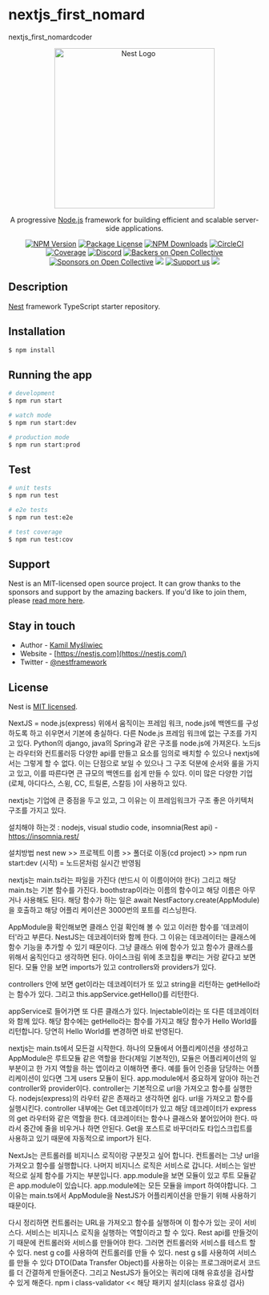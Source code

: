 # nextjs_first_nomard
nextjs_first_nomardcoder 

<p align="center">
  <a href="http://nestjs.com/" target="blank"><img src="https://nestjs.com/img/logo_text.svg" width="320" alt="Nest Logo" /></a>
</p>

[circleci-image]: https://img.shields.io/circleci/build/github/nestjs/nest/master?token=abc123def456
[circleci-url]: https://circleci.com/gh/nestjs/nest

  <p align="center">A progressive <a href="http://nodejs.org" target="_blank">Node.js</a> framework for building efficient and scalable server-side applications.</p>
    <p align="center">
<a href="https://www.npmjs.com/~nestjscore" target="_blank"><img src="https://img.shields.io/npm/v/@nestjs/core.svg" alt="NPM Version" /></a>
<a href="https://www.npmjs.com/~nestjscore" target="_blank"><img src="https://img.shields.io/npm/l/@nestjs/core.svg" alt="Package License" /></a>
<a href="https://www.npmjs.com/~nestjscore" target="_blank"><img src="https://img.shields.io/npm/dm/@nestjs/common.svg" alt="NPM Downloads" /></a>
<a href="https://circleci.com/gh/nestjs/nest" target="_blank"><img src="https://img.shields.io/circleci/build/github/nestjs/nest/master" alt="CircleCI" /></a>
<a href="https://coveralls.io/github/nestjs/nest?branch=master" target="_blank"><img src="https://coveralls.io/repos/github/nestjs/nest/badge.svg?branch=master#9" alt="Coverage" /></a>
<a href="https://discord.gg/G7Qnnhy" target="_blank"><img src="https://img.shields.io/badge/discord-online-brightgreen.svg" alt="Discord"/></a>
<a href="https://opencollective.com/nest#backer" target="_blank"><img src="https://opencollective.com/nest/backers/badge.svg" alt="Backers on Open Collective" /></a>
<a href="https://opencollective.com/nest#sponsor" target="_blank"><img src="https://opencollective.com/nest/sponsors/badge.svg" alt="Sponsors on Open Collective" /></a>
  <a href="https://paypal.me/kamilmysliwiec" target="_blank"><img src="https://img.shields.io/badge/Donate-PayPal-ff3f59.svg"/></a>
    <a href="https://opencollective.com/nest#sponsor"  target="_blank"><img src="https://img.shields.io/badge/Support%20us-Open%20Collective-41B883.svg" alt="Support us"></a>
  <a href="https://twitter.com/nestframework" target="_blank"><img src="https://img.shields.io/twitter/follow/nestframework.svg?style=social&label=Follow"></a>
</p>
  <!--[![Backers on Open Collective](https://opencollective.com/nest/backers/badge.svg)](https://opencollective.com/nest#backer)
  [![Sponsors on Open Collective](https://opencollective.com/nest/sponsors/badge.svg)](https://opencollective.com/nest#sponsor)-->

## Description

[Nest](https://github.com/nestjs/nest) framework TypeScript starter repository.

## Installation

```bash
$ npm install
```

## Running the app

```bash
# development
$ npm run start

# watch mode
$ npm run start:dev

# production mode
$ npm run start:prod
```

## Test

```bash
# unit tests
$ npm run test

# e2e tests
$ npm run test:e2e

# test coverage
$ npm run test:cov
```

## Support

Nest is an MIT-licensed open source project. It can grow thanks to the sponsors and support by the amazing backers. If you'd like to join them, please [read more here](https://docs.nestjs.com/support).

## Stay in touch

- Author - [Kamil Myśliwiec](https://kamilmysliwiec.com)
- Website - [https://nestjs.com](https://nestjs.com/)
- Twitter - [@nestframework](https://twitter.com/nestframework)

## License

Nest is [MIT licensed](LICENSE).

NextJS = node.js(express) 위에서 움직이는 프레임 워크, node.js에 백엔드를 구성하도록 하고 쉬우면서 기본에 충실하다.
다른 Node.js 프레임 워크에 없는 구조를 가지고 있다. Python의 django, java의 Spring과 같은 구조를 node.js에 가져온다.
노드js는 라우터와 컨트롤러등 다양한 api를 만들고 요소를 임의로 배치할 수 있으나 nextjs에서는 그렇게 할 수 없다.
이는 단점으로 보일 수 있으나 그 구조 덕분에 순서와 룰을 가지고 있고, 이를 따른다면 큰 규모의 백엔드를 쉽게 만들 수 있다.
이미 많은 다양한 기업(로체, 아디다스, 스윙, CC, 트릴론, 스칼등 )이 사용하고 있다.

nextjs는 기업에 큰 중점을 두고 있고, 그 이유는 이 프레임워크가 구조 좋은 아키텍처 구조를 가지고 있다.

설치해야 하는것 : nodejs, visual studio code,
insomnia(Rest api) - https://insomnia.rest/

설치방법 nest new >> 프로젝트 이름 >> 폴더로 이동(cd project) >> npm run start:dev (시작) = 노드몬처럼 실시간 반영됨

nextjs는 main.ts라는 파일을 가진다 (반드시 이 이름이어야 한다)
그리고 해당 main.ts는 기본 함수를 가진다. boothstrap이라는 이름의 함수이고 해당 이름은 아무거나 사용해도 된다.
해당 함수가 하는 일은 await NestFactory.create(AppModule)을 호출하고 해당 어플리 케이션은 3000번의 포트를 리스닝한다.

AppModule을 확인해보면 클래스 인걸 확인해 볼 수 있고 이러한 함수를 '데코레이터'라고 부른다.
NestJS는 데코레이터와 함께 한다. 그 이유는 데코레이터는 클래스에 함수 기능을 추가할 수 있기 때문이다.
그냥 클래스 위에 함수가 있고 함수가 클래스를 위해서 움직인다고 생각하면 된다. 아이스크림 위에 초코칩을 뿌리는 거랑 같다고 보면 된다.
모듈 안을 보면 imports가 있고 controllers와 providers가 있다.

controllers 안에 보면 get이라는 데코레이터가 또 있고 string을 리턴하는 getHello라는 함수가 있다.
그리고 this.appService.getHello()를 리턴한다.

appService로 들어가면 또 다른 클래스가 있다. Injectable이라는 또 다른 데코레이터와 함께 있다. 해당 함수에는 getHello라는 함수를 가지고 해당 함수가 Hello World를 리턴합니다.
당연히 Hello World를 변경하면 바로 반영된다.

nextjs는 main.ts에서 모든걸 시작한다. 하나의 모듈에서 어플리케이션을 생성하고 AppModule은 루트모듈 같은 역할을 한다(제일 기본적인),
모듈은 어플리케이션의 일부분이고 한 가지 역할을 하는 앱이라고 이해하면 좋다. 예를 들어 인증을 담당하는 어플리케이션이 있다면 그게 users 모듈이 된다.
app.module에서 중요하게 알아야 하는건 controller와 provider이다.
controller는 기본적으로 url을 가져오고 함수를 실행한다. nodejs(express)의 라우터 같은 존재라고 생각하면 쉽다. url을 가져오고 함수를 실행시킨다.
controller 내부에는 Get 데코레이터가 있고 해당 데코레이터가 express의 get 라우터와 같은 역할을 한다. 데코레이터는 함수나 클래스와 붙어있어야 한다. 따라서 중간에 줄을 비우거나 하면 안된다.
Get을 포스트로 바꾸더라도 타입스크립트를 사용하고 있기 때문에 자동적으로 import가 된다.

NextJs는 콘트롤러를 비지니스 로직이랑 구분짓고 싶어 합니다. 컨트롤러는 그냥 url을 가져오고 함수를 실행합니다.
나머지 비지니스 로직은 서비스로 갑니다. 서비스는 일반적으로 실제 함수를 가지는 부분입니다.
app.module을 보면 모듈이 있고 루트 모듈같은 app.module이 있습니다. app.module에는 모든 모듈을 import 하여야합니다. 그 이유는 main.ts에서 AppModule을 NestJS가 어플리케이션을 만들기 위해 사용하기 때문이다.

다시 정리하면 컨트롤러는 URL을 가져오고 함수를 실행하며 이 함수가 있는 곳이 서비스다.
서비스는 비지니스 로직을 실행하는 역할이라고 할 수 있다.
Rest api를 만들것이기 때문에 컨트롤러와 서비스를 만들어야 한다. 그러면 컨트롤러와 서비스를 테스트 할 수 있다.
nest g co를 사용하여 컨트롤러를 만들 수 있다.
nest g s를 사용하여 서비스를 만들 수 있다
DTO(Data Transfer Object)를 사용하는 이유는 프로그래머로서 코드를 더 간결하게 만들어준다.
그리고 NestJS가 들어오는 쿼리에 대해 유효성을 검사할 수 있게 해준다.
npm i class-validator << 해당 패키지 설치(class 유효성 검사)
